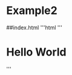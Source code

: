 # Example2
##index.html
'''html
'''
<!DOCTYPE html>
<html>
<head>
<meta charset="ISO-8859-1">
<title>Hello World</title>
</head>
<body>
<h1>Hello World</h1>
</body>
</html>
'''
